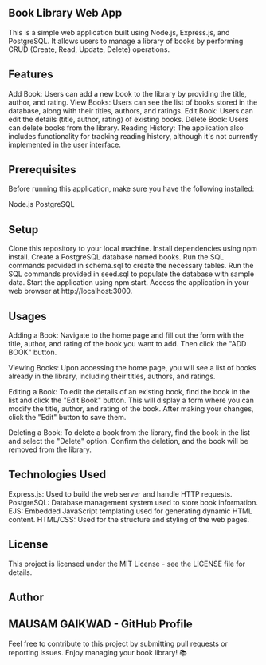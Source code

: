 ## Book Library Web App
This is a simple web application built using Node.js, Express.js, and PostgreSQL. It allows users to manage a library of books by performing CRUD (Create, Read, Update, Delete) operations.

## Features
Add Book: Users can add a new book to the library by providing the title, author, and rating.
View Books: Users can see the list of books stored in the database, along with their titles, authors, and ratings.
Edit Book: Users can edit the details (title, author, rating) of existing books.
Delete Book: Users can delete books from the library.
Reading History: The application also includes functionality for tracking reading history, although it's not currently implemented in the user interface.
## Prerequisites
Before running this application, make sure you have the following installed:

Node.js
PostgreSQL
## Setup
Clone this repository to your local machine.
Install dependencies using npm install.
Create a PostgreSQL database named books.
Run the SQL commands provided in schema.sql to create the necessary tables.
Run the SQL commands provided in seed.sql to populate the database with sample data.
Start the application using npm start.
Access the application in your web browser at http://localhost:3000.
## Usages
Adding a Book: Navigate to the home page and fill out the form with the title, author, and rating of the book you want to add. Then click the "ADD BOOK" button.

Viewing Books: Upon accessing the home page, you will see a list of books already in the library, including their titles, authors, and ratings.

Editing a Book: To edit the details of an existing book, find the book in the list and click the "Edit Book" button. This will display a form where you can modify the title, author, and rating of the book. After making your changes, click the "Edit" button to save them.

Deleting a Book: To delete a book from the library, find the book in the list and select the "Delete" option. Confirm the deletion, and the book will be removed from the library.

## Technologies Used
Express.js: Used to build the web server and handle HTTP requests.
PostgreSQL: Database management system used to store book information.
EJS: Embedded JavaScript templating used for generating dynamic HTML content.
HTML/CSS: Used for the structure and styling of the web pages.
## License
This project is licensed under the MIT License - see the LICENSE file for details.

## Author
MAUSAM GAIKWAD - GitHub Profile
--- 
Feel free to contribute to this project by submitting pull requests or reporting issues. Enjoy managing your book library! 📚
